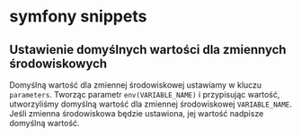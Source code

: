 # symfony snippets

## Ustawienie domyślnych wartości dla zmiennych środowiskowych

Domyślną wartość dla zmiennej środowiskowej ustawiamy w kluczu `parameters`.
Tworząc parametr `env(VARIABLE_NAME)` i przypisując wartość, utworzyliśmy domyślną wartość dla zmiennej środowiskowej `VARIABLE_NAME`. Jeśli zmienna środowiskowa będzie ustawiona, jej wartość nadpisze domyślną wartość.
